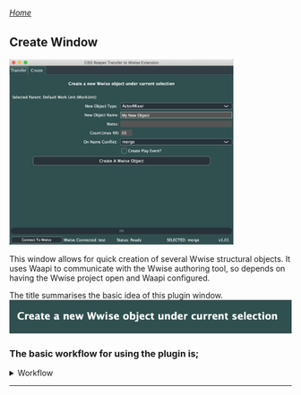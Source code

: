 ###### [Home](../../index.md)
## Create Window

<img src="../../docs/images/PluginWindowCreate.png" width="400">

This window allows for quick creation of several Wwise structural objects.
It uses Waapi to communicate with the Wwise authoring tool, so depends on having the Wwise project open and Waapi configured.  

The title summarises the basic idea of this plugin window.  
<img src="../../docs/images/createtitle.png" width="800"> <br />

### The basic workflow for using the plugin is;
<details>
  <summary> Workflow </summary>
<br />
  1. In Wwise, select the existing object you want to be the parent of your new objects <br />
  <img src="../../docs/images/createselectedparent.png" width="400"> <br />
  <br />
  2. Choose the type of object you want to create, and fill out any additional properties<br />
  You can specify a name and notes, as well as choose what to do if there is a name conflict with an    existing wwise object. You can also create an event for your new object.
  <img src="../../docs/images/createobject.png" width="400"> <br />
  <br />
  3. Press the Create Wwise Object button to create a new object, using the properties you defined, underneath the currently selected Wwise object <br />
</details>

****

